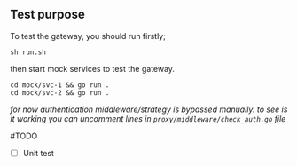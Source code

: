 ## Test purpose
To test the gateway, you should run firstly;
```shell
sh run.sh
```

then start mock services to test the gateway.
```shell
cd mock/svc-1 && go run .
cd mock/svc-2 && go run .
```

_for now authentication middleware/strategy is bypassed manually. to see is it working you can uncomment lines in `proxy/middleware/check_auth.go` file_

#TODO
- [ ] Unit test